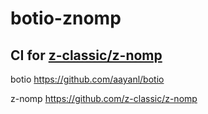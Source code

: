 # botio-znomp
## CI for <a href="https://github.com/z-classic/z-nomp">z-classic/z-nomp</a>

botio <a href="https://github.com/aayanl/botio">https://github.com/aayanl/botio</a>

z-nomp <a href="https://github.com/z-classic/z-nomp">https://github.com/z-classic/z-nomp</a>
